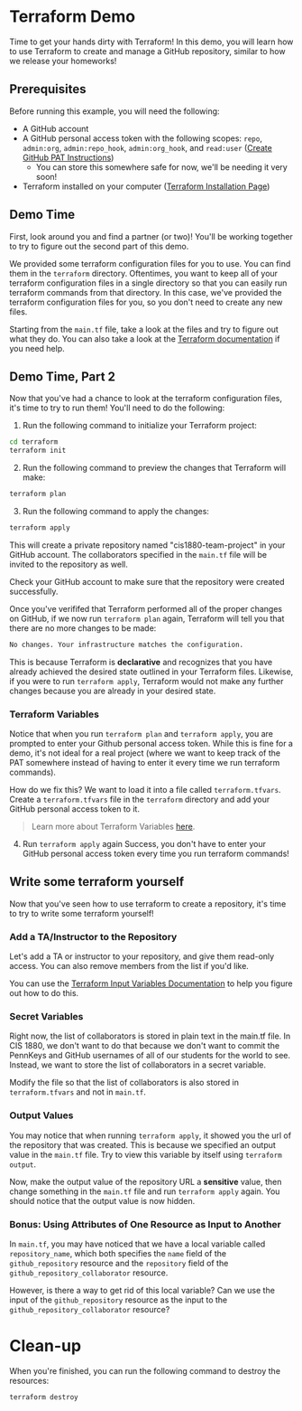 # Terraform Demo
Time to get your hands dirty with Terraform! In this demo, you will learn how to use Terraform to create and manage a GitHub repository, similar to how we release your homeworks!

## Prerequisites

Before running this example, you will need the following:

- A GitHub account
- A GitHub personal access token with the following scopes: `repo`, `admin:org`, `admin:repo_hook`, `admin:org_hook`, and `read:user` ([Create GitHub PAT Instructions](https://docs.github.com/en/authentication/keeping-your-account-and-data-secure/creating-a-personal-access-token))
  - You can store this somewhere safe for now, we'll be needing it very soon!
- Terraform installed on your computer ([Terraform Installation Page](https://developer.hashicorp.com/terraform/tutorials/aws-get-started/install-cli))

## Demo Time
First, look around you and find a partner (or two)! You'll be working together to try to figure out the second part of this demo.

We provided some terraform configuration files for you to use. You can find them in the `terraform` directory. Oftentimes, you want to keep all of your terraform configuration files in a single directory so that you can easily run terraform commands from that directory. In this case, we've provided the terraform configuration files for you, so you don't need to create any new files.

Starting from the `main.tf` file, take a look at the files and try to figure out what they do. You can also take a look at the [Terraform documentation](https://www.terraform.io/docs/index.html) if you need help.

## Demo Time, Part 2
Now that you've had a chance to look at the terraform configuration files, it's time to try to run them! You'll need to do the following:

1. Run the following command to initialize your Terraform project:

```bash
cd terraform
terraform init
```

2. Run the following command to preview the changes that Terraform will make:

```bash
terraform plan
```

3. Run the following command to apply the changes:

```bash
terraform apply
```

This will create a private repository named "cis1880-team-project" in your GitHub account. The collaborators specified in the `main.tf` file will be invited to the repository as well.

Check your GitHub account to make sure that the repository were created successfully.

Once you've verififed that Terraform performed all of the proper changes on GitHub, if we now run `terraform plan` again, Terraform will tell you that there are no more changes to be made:
```bash
No changes. Your infrastructure matches the configuration.
```
This is because Terraform is **declarative** and recognizes that you have already achieved the desired state outlined in your Terraform files. Likewise, if you were to run `terraform apply`, Terraform would not make any further changes because you are already in your desired state.

### Terraform Variables
Notice that when you run `terraform plan` and `terraform apply`, you are prompted to enter your Github personal access token. While this is fine for a demo, it's not ideal for a real project (where we want to keep track of the PAT somewhere instead of having to enter it every time we run terraform commands).

How do we fix this? We want to load it into a file called `terraform.tfvars`. Create a `terraform.tfvars` file in the `terraform` directory and add your GitHub personal access token to it.

> Learn more about Terraform Variables [here](https://www.terraform.io/docs/language/values/variables.html).

4. Run `terraform apply` again
Success, you don't have to enter your GitHub personal access token every time you run terraform commands!

## Write some terraform yourself
Now that you've seen how to use terraform to create a repository, it's time to try to write some terraform yourself!

### Add a TA/Instructor to the Repository
Let's add a TA or instructor to your repository, and give them read-only access. You can also remove members from the list if you'd like.

You can use the [Terraform Input Variables Documentation](https://www.terraform.io/docs/language/values/variables.html) to help you figure out how to do this.

### Secret Variables
Right now, the list of collaborators is stored in plain text in the main.tf file. In CIS 1880, we don't want to do that because we don't want to commit the PennKeys and GitHub usernames of all of our students for the world to see. Instead, we want to store the list of collaborators in a secret variable.

Modify the file so that the list of collaborators is also stored in `terraform.tfvars` and not in `main.tf`.

### Output Values
You may notice that when running `terraform apply`, it showed you the url of the repository that was created. This is because we specified an output value in the `main.tf` file. Try to view this variable by itself using `terraform output`.

Now, make the output value of the repository URL a **sensitive** value, then change something in the `main.tf` file and run `terraform apply` again. You should notice that the output value is now hidden.

### Bonus: Using Attributes of One Resource as Input to Another
In `main.tf`, you may have noticed that we have a local variable called `repository_name`, which both specifies the `name` field of the `github_repository` resource and the `repository` field of the `github_repository_collaborator` resource.

However, is there a way to get rid of this local variable? Can we use the input of the `github_repository` resource as the input to the `github_repository_collaborator` resource?

# Clean-up
When you're finished, you can run the following command to destroy the resources:

```bash
terraform destroy
```
